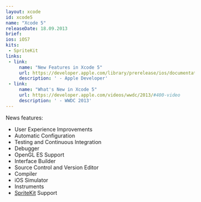 ```yaml
---
layout: xcode
id: xcode5
name: "Xcode 5"
releaseDate: 18.09.2013
brief: 
ios: iOS7
kits:
 - SpriteKit
links:
 - link:
     name: "New Features in Xcode 5"
     url: https://developer.apple.com/library/prerelease/ios/documentation/DeveloperTools/Conceptual/WhatsNewXcode/Articles/xcode_5_0.html
     description: ' - Apple Developer'
 - link:
     name: "What's New in Xcode 5"
     url: https://developer.apple.com/videos/wwdc/2013/#400-video
     description: ' - WWDC 2013'
---
```


News features:

* User Experience Improvements
* Automatic Configuration
* Testing and Continuous Integration
* Debugger
* OpenGL ES Support
* Interface Builder
* Source Control and Version Editor
* Compiler
* iOS Simulator
* Instruments
* [SpriteKit](/SpriteKit) Support
